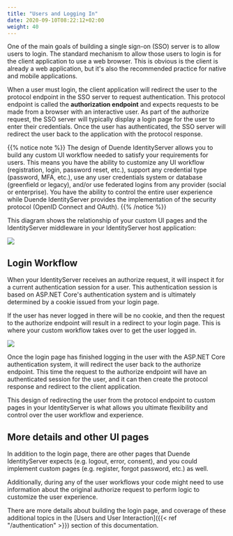 ```yaml
---
title: "Users and Logging In"
date: 2020-09-10T08:22:12+02:00
weight: 40
---
```


One of the main goals of building a single sign-on (SSO) server is to allow users to login.
The standard mechanism to allow those users to login is for the client application to use a web browser.
This is obvious is the client is already a web application, but it's also the recommended practice for native and mobile applications.

When a user must login, the client application will redirect the user to the protocol endpoint in the SSO server to request authentication.
This protocol endpoint is called the **authorization endpoint** and expects requests to be made from a browser with an interactive user.
As part of the authorize request, the SSO server will typically display a login page for the user to enter their credentials.
Once the user has authenticated, the SSO server will redirect the user back to the application with the protocol response.

{{% notice note %}}
The design of Duende IdentityServer allows you to build any custom UI workflow needed to satisfy your requirements for users.
This means you have the ability to customize any UI workflow (registration, login, password reset, etc.), support any credential type (password, MFA, etc.), use any user credentials system or database (greenfield or legacy), and/or use federated logins from any provider (social or enterprise).
You have the ability to control the entire user experience while Duende IdentityServer provides the implementation of the security protocol (OpenID Connect and OAuth).
{{% /notice %}}

This diagram shows the relationship of your custom UI pages and the IdentityServer middleware in your IdentityServer host application:

![](../../overview/images/middleware.png?height=500px)

## Login Workflow

When your IdentityServer receives an authorize request, it will inspect it for a current authentication session for a user. This authentication session is based on ASP.NET Core's authentication system and is ultimately determined by a cookie issued from your login page.

If the user has never logged in there will be no cookie, and then the request to the authorize endpoint will result in a redirect to your login page. This is where your custom workflow takes over to get the user logged in.

![](../../authentication/images/signin_flow.png?height=500px)

Once the login page has finished logging in the user with the ASP.NET Core authentication system, it will redirect the user back to the authorize endpoint.
This time the request to the authorize endpoint will have an authenticated session for the user, and it can then create the protocol response and redirect to the client application.

This design of redirecting the user from the protocol endpoint to custom pages in your IdentityServer is what allows you ultimate flexibility and control over the user workflow and experience.

## More details and other UI pages

In addition to the login page, there are other pages that Duende IdentityServer expects (e.g. logout, error, consent), and you could implement custom pages (e.g. register, forgot password, etc.) as well. 

Additionally, during any of the user workflows your code might need to use information about the original authorize request to perform logic to customize the user experience.

There are more details about building the login page, and coverage of these additional topics in the 
[Users and User Interaction]({{< ref "/authentication" >}}) 
section of this documentation.
